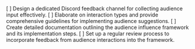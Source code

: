 [ ] Design a dedicated Discord feedback channel for collecting audience input effectively.
[ ] Elaborate on interaction types and provide comprehensive guidelines for implementing audience suggestions.
[ ] Create detailed documentation outlining the audience influence framework and its implementation steps.
[ ] Set up a regular review process to incorporate feedback from audience interactions into the framework.